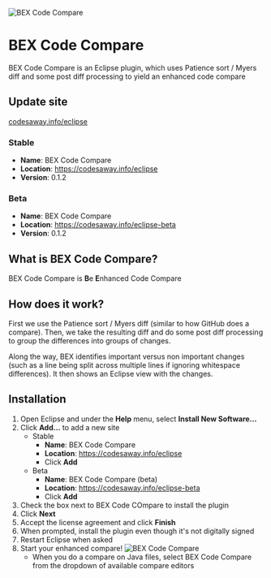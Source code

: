![BEX Code Compare](https://codesaway.info/images/BEXCodeCompare.png)

# BEX Code Compare
BEX Code Compare is an Eclipse plugin, which uses Patience sort / Myers diff and some post diff processing to yield an enhanced code compare

## Update site
[codesaway.info/eclipse](https://codesaway.info/eclipse)

### Stable
* **Name**: BEX Code Compare
* **Location**: https://codesaway.info/eclipse
* **Version**: 0.1.2

### Beta
* **Name**: BEX Code Compare
* **Location**: https://codesaway.info/eclipse-beta
* **Version**: 0.1.2

## What is BEX Code Compare?
BEX Code Compare is **B**e **E**nhanced Code Compare

## How does it work?

First we use the Patience sort / Myers diff (similar to how GitHub does a compare). Then, we take the resulting diff and do some post diff processing to group the differences into groups of changes.

Along the way, BEX identifies important versus non important changes (such as a line being split across multiple lines if ignoring whitespace differences). It then shows an Eclipse view with the changes.

## Installation
1. Open Eclipse and under the **Help** menu, select **Install New Software...**
2. Click **Add...** to add a new site
   * Stable
      * **Name**: BEX Code Compare
      * **Location**: https://codesaway.info/eclipse
      * Click **Add**
   * Beta
      * **Name**: BEX Code Compare (beta)
      * **Location**: https://codesaway.info/eclipse-beta
      * Click **Add**
3. Check the box next to BEX Code COmpare to install the plugin
4. Click **Next**
5. Accept the license agreement and click **Finish**
6. When prompted, install the plugin even though it's not digitally signed
7. Restart Eclipse when asked
8. Start your enhanced compare! ![BEX Code Compare](https://codesaway.info/images/BEX.png)
   * When you do a compare on Java files, select BEX Code Compare from the dropdown of available compare editors

